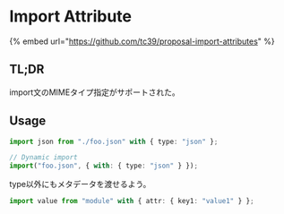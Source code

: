 # Import Attribute

{% embed url="https://github.com/tc39/proposal-import-attributes" %}

## TL;DR

import文のMIMEタイプ指定がサポートされた。

## Usage

```typescript
import json from "./foo.json" with { type: "json" };

// Dynamic import
import("foo.json", { with: { type: "json" } });
```

type以外にもメタデータを渡せるよう。

```typescript
import value from "module" with { attr: { key1: "value1" } };
```
